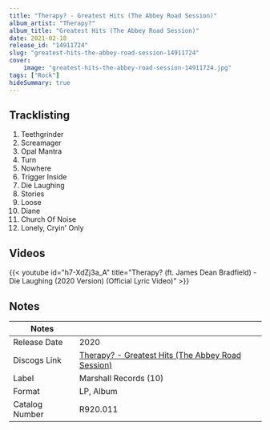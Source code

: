 ```yaml
---
title: "Therapy? - Greatest Hits (The Abbey Road Session)"
album_artist: "Therapy?"
album_title: "Greatest Hits (The Abbey Road Session)"
date: 2021-02-18
release_id: "14911724"
slug: "greatest-hits-the-abbey-road-session-14911724"
cover:
    image: "greatest-hits-the-abbey-road-session-14911724.jpg"
tags: ["Rock"]
hideSummary: true
---
```


## Tracklisting
1. Teethgrinder
2. Screamager
3. Opal Mantra
4. Turn
5. Nowhere
6. Trigger Inside
7. Die Laughing
8. Stories
9. Loose
10. Diane
11. Church Of Noise
12. Lonely, Cryin' Only

## Videos
{{< youtube id="h7-XdZj3a_A" title="Therapy? (ft. James Dean Bradfield) - Die Laughing (2020 Version) (Official Lyric Video)" >}}

## Notes

| Notes          |             |
| ---------------| ----------- |
| Release Date   | 2020 |
| Discogs Link   | [Therapy? - Greatest Hits (The Abbey Road Session)](https://www.discogs.com/release/14911724) |
| Label          | Marshall Records (10) |
| Format         | LP, Album |
| Catalog Number | R920.011 |

